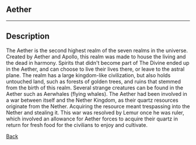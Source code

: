 ## Aether
---

## Description
The Aether is the second highest realm of the seven realms in the universe. Created by Aether and Apollo, this realm was made to house the living and the dead in harmony. Spirits that didn't become part of The Divine ended up in the Aether, and can choose to live their lives there, or leave to the astral plane. The realm has a large kingdom-like civilization, but also holds untouched land, such as forests of golden trees, and ruins that stemmed from the birth of this realm. Several strange creatures can be found in the Aether such as Aerwhales (flying whales). The Aether had been involved in a war between itself and the Nether Kingdom, as their quartz resources originate from the Nether. Acquiring the resource meant trespassing into the Nether and stealing it. This war was resolved by Lemur once he was ruler, which involved an allowance for Aether forces to acquire their quartz in return for fresh food for the civilians to enjoy and cultivate.

[Back](https://lemurkolachnik.github.io/Legend-of-Lemur/lore/lore)
